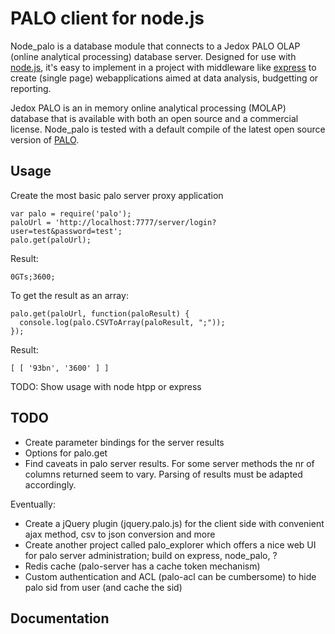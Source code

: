 # PALO client for node.js

Node_palo is a database module that connects to a Jedox PALO OLAP (online
analytical processing) database server. Designed for use with [node.js](http://nodejs.org),
it's easy to implement in a project with middleware like [express](http://expressjs.com/) to create
(single page) webapplications aimed at data analysis, budgetting or reporting.

Jedox PALO is an in memory online analytical processing (MOLAP) database that is
available with both an open source and a commercial license. Node_palo is tested
with a default compile of the latest open source version of [PALO](http://sourceforge.net/projects/palo).


## Usage

Create the most basic palo server proxy application

    var palo = require('palo');
    paloUrl = 'http://localhost:7777/server/login?user=test&password=test';
    palo.get(paloUrl);

Result:

    0GTs;3600;

To get the result as an array:

    palo.get(paloUrl, function(paloResult) {
      console.log(palo.CSVToArray(paloResult, ";"));
    });

Result:

    [ [ '93bn', '3600' ] ]

TODO: Show usage with node htpp or express


## TODO

* Create parameter bindings for the server results
* Options for palo.get
* Find caveats in palo server results. For some server methods the nr of columns
returned seem to vary. Parsing of results must be adapted accordingly.

Eventually:

* Create a jQuery plugin (jquery.palo.js) for the client side with convenient
ajax method, csv to json conversion and more
* Create another project called palo\_explorer which offers a nice web UI for palo
server administration; build on express, node_palo, ?
* Redis cache (palo-server has a cache token mechanism)
* Custom authentication and ACL (palo-acl can be cumbersome) to hide palo sid
from user (and cache the sid)

## Documentation